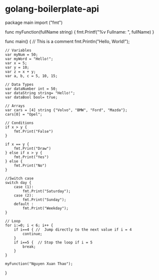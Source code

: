 # golang-boilerplate-api
package main
import ("fmt")

func myFunction(fullName string) {
	fmt.Printf("%v Fullname: ", fullName)
}

func main() {
	// This is a comment
	fmt.Println("Hello, World!");

	// Variables
	var myNum = 50;
	var myWord = "Hello!";
	var x = 5;
  	var y = 10;
	var z = x + y;
	var a, b, c = 5, 10, 15;

	// Data Types
	var dataNumber int = 50;
	var dataString string= "Hello!";
	var dataBool bool= true;

	// Arrays
	var cars = [4] string {"Volvo", "BMW", "Ford", "Mazda"};
	cars[0] = "Opel";

	// Conditions
	if x > y { 
		fmt.Print("False") 
	}

	if x == y { 
		fmt.Print("Draw") 
	} else if x > y { 
		fmt.Print("Yes") 
	} else { 
		fmt.Print("No") 
	}

	//Switch case
	switch day { 
		case (1): 
			fmt.Print("Saturday");
		case (2): 
			fmt.Print("Sunday"); 
		default : 
			fmt.Print("Weekday");
	}

	// Loop
	for i:=0; i < 6; i++ { 
		if i==4 { //  Jump directly to the next value if i = 4
			continue;
		}
		if i==5 {  // Stop the loop if i = 5
			break;
		}
	}

	myFunction("Nguyen Xuan Thao");

}